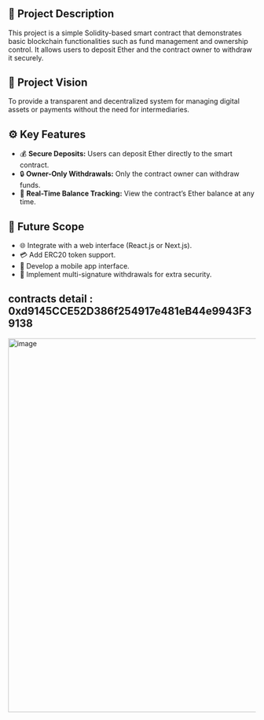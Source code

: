 # <PUT YOUR PROJECT TITLE HERE>

## 🧩 Project Description
This project is a simple Solidity-based smart contract that demonstrates basic blockchain functionalities such as fund management and ownership control. It allows users to deposit Ether and the contract owner to withdraw it securely.

## 🚀 Project Vision
To provide a transparent and decentralized system for managing digital assets or payments without the need for intermediaries.

## ⚙️ Key Features
- 💰 **Secure Deposits:** Users can deposit Ether directly to the smart contract.
- 🔒 **Owner-Only Withdrawals:** Only the contract owner can withdraw funds.
- 🧾 **Real-Time Balance Tracking:** View the contract’s Ether balance at any time.

## 🔮 Future Scope
- 🌐 Integrate with a web interface (React.js or Next.js).
- 💳 Add ERC20 token support.
- 📱 Develop a mobile app interface.
- 🔐 Implement multi-signature withdrawals for extra security.

## contracts detail : 0xd9145CCE52D386f254917e481eB44e9943F39138
<img width="1821" height="762" alt="image" src="https://github.com/user-attachments/assets/de611278-0746-4f0a-9c95-8b00622da59c" />
